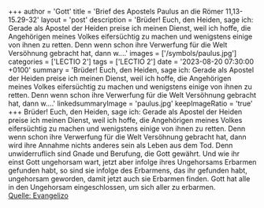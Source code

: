 +++
author = 'Gott'
title = 'Brief des Apostels Paulus an die Römer 11,13-15.29-32'
layout = 'post'
description = 'Brüder! Euch, den Heiden, sage ich: Gerade als Apostel der Heiden preise ich meinen Dienst, weil ich hoffe, die Angehörigen meines Volkes eifersüchtig zu machen und wenigstens einige von ihnen zu retten. Denn wenn schon ihre Verwerfung für die Welt Versöhnung gebracht hat, dann w....'
images = ['/symbols/paulus.jpg']
categories = ['LECTIO 2']
tags = ['LECTIO 2']
date = '2023-08-20 07:30:00 +0100'
summary = 'Brüder! Euch, den Heiden, sage ich: Gerade als Apostel der Heiden preise ich meinen Dienst, weil ich hoffe, die Angehörigen meines Volkes eifersüchtig zu machen und wenigstens einige von ihnen zu retten. Denn wenn schon ihre Verwerfung für die Welt Versöhnung gebracht hat, dann w....'
linkedsummaryImage = 'paulus.jpg'
keepImageRatio = 'true'
+++
Brüder! Euch, den Heiden, sage ich: Gerade als Apostel der Heiden preise ich meinen Dienst,
weil ich hoffe, die Angehörigen meines Volkes eifersüchtig zu machen und wenigstens einige von ihnen zu retten.
Denn wenn schon ihre Verwerfung für die Welt Versöhnung gebracht hat, dann wird ihre Annahme nichts anderes sein als Leben aus dem Tod.<!--more-->
Denn unwiderruflich sind Gnade und Berufung, die Gott gewährt.
Und wie ihr einst Gott ungehorsam wart, jetzt aber infolge ihres Ungehorsams Erbarmen gefunden habt,
so sind sie infolge des Erbarmens, das ihr gefunden habt, ungehorsam geworden, damit jetzt auch sie Erbarmen finden.
Gott hat alle in den Ungehorsam eingeschlossen, um sich aller zu erbarmen.<br> [Quelle: Evangelizo](https://evangeliumtagfuertag.org/DE/gospel)